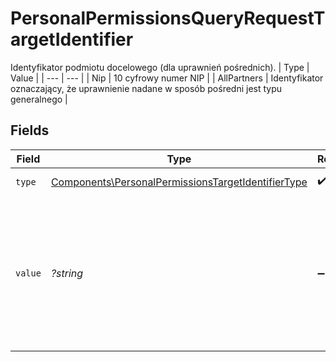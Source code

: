 # PersonalPermissionsQueryRequestTargetIdentifier

Identyfikator podmiotu docelowego (dla uprawnień pośrednich).
| Type | Value |
| --- | --- |
| Nip | 10 cyfrowy numer NIP |
| AllPartners | Identyfikator oznaczający, że uprawnienie nadane w sposób pośredni jest typu generalnego |


## Fields

| Field                                                                                                                       | Type                                                                                                                        | Required                                                                                                                    | Description                                                                                                                 |
| --------------------------------------------------------------------------------------------------------------------------- | --------------------------------------------------------------------------------------------------------------------------- | --------------------------------------------------------------------------------------------------------------------------- | --------------------------------------------------------------------------------------------------------------------------- |
| `type`                                                                                                                      | [Components\PersonalPermissionsTargetIdentifierType](../../Models/Components/PersonalPermissionsTargetIdentifierType.md)    | :heavy_check_mark:                                                                                                          | Typ identyfikatora.                                                                                                         |
| `value`                                                                                                                     | *?string*                                                                                                                   | :heavy_minus_sign:                                                                                                          | Wartość identyfikatora. W przypadku typu AllPartners należy pozostawić puste. W pozostałych przypadkach pole jest wymagane. |